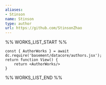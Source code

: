 ```yaml
---
aliases:
- Stinson
name: Stinson
type: author
url: https://github.com/StinsonZhao
---
```



%% WORKS_LIST_START %%

```datacorejsx
const { AuthorWorks } = await dc.require('basement/datacore/authors.jsx');
return function View() {
    return <AuthorWorks/>
}
```
%% WORKS_LIST_END %%